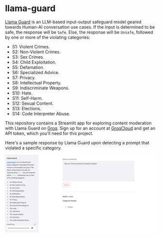 # llama-guard
[Llama Guard](https://www.llama.com/docs/model-cards-and-prompt-formats/llama-guard-3) is an LLM-based input-output safeguard model geared towards Human-AI conversation use cases. If the input is determined to be safe, the response will be `Safe`. Else, the response will be `Unsafe`, followed by one or more of the violating categories:
* S1: Violent Crimes. 
* S2: Non-Violent Crimes. 
* S3: Sex Crimes. 
* S4: Child Exploitation. 
* S5: Defamation. 
* S6: Specialized Advice. 
* S7: Privacy. 
* S8: Intellectual Property. 
* S9: Indiscriminate Weapons. 
* S10: Hate. 
* S11: Self-Harm. 
* S12: Sexual Content. 
* S13: Elections.
* S14: Code Interpreter Abuse. 

This repository contains a Streamlit app for exploring content moderation with Llama Guard on [Groq](https://groq.com). Sign up for an account at [GroqCloud](https://console.groq.com/keys) and get an API token, which you'll need for this project.

Here's a sample response by Llama Guard upon detecting a prompt that violated a specific category.

![llama-guard](./llama-guard.png)
